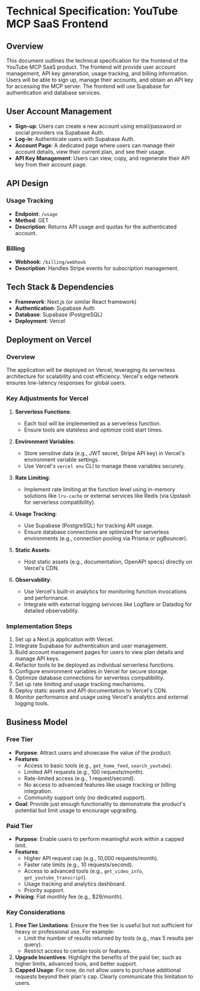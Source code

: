 # Technical Specification: YouTube MCP SaaS Frontend

## Overview
This document outlines the technical specification for the frontend of the YouTube MCP SaaS product. The frontend will provide user account management, API key generation, usage tracking, and billing information. Users will be able to sign up, manage their accounts, and obtain an API key for accessing the MCP server. The frontend will use Supabase for authentication and database services.

## User Account Management
- **Sign-up**: Users can create a new account using email/password or social providers via Supabase Auth.
- **Log-in**: Authenticate users with Supabase Auth.
- **Account Page**: A dedicated page where users can manage their account details, view their current plan, and see their usage.
- **API Key Management**: Users can view, copy, and regenerate their API key from their account page.

## API Design

### Usage Tracking
- **Endpoint**: `/usage`
- **Method**: GET
- **Description**: Returns API usage and quotas for the authenticated account.

### Billing
- **Webhook**: `/billing/webhook`
- **Description**: Handles Stripe events for subscription management.

## Tech Stack & Dependencies
- **Framework**: Next.js (or similar React framework)
- **Authentication**: Supabase Auth
- **Database**: Supabase (PostgreSQL)
- **Deployment**: Vercel

## Deployment on Vercel

### Overview
The application will be deployed on Vercel, leveraging its serverless architecture for scalability and cost efficiency. Vercel's edge network ensures low-latency responses for global users.

### Key Adjustments for Vercel
1. **Serverless Functions**:
   - Each tool will be implemented as a serverless function.
   - Ensure tools are stateless and optimize cold start times.

2. **Environment Variables**:
   - Store sensitive data (e.g., JWT secret, Stripe API key) in Vercel's environment variable settings.
   - Use Vercel's `vercel env` CLI to manage these variables securely.

3. **Rate Limiting**:
   - Implement rate limiting at the function level using in-memory solutions like `lru-cache` or external services like Redis (via Upstash for serverless compatibility).

4. **Usage Tracking**:
   - Use Supabase (PostgreSQL) for tracking API usage.
   - Ensure database connections are optimized for serverless environments (e.g., connection pooling via Prisma or pgBouncer).

5. **Static Assets**:
   - Host static assets (e.g., documentation, OpenAPI specs) directly on Vercel's CDN.

6. **Observability**:
   - Use Vercel's built-in analytics for monitoring function invocations and performance.
   - Integrate with external logging services like Logflare or Datadog for detailed observability.

### Implementation Steps
1. Set up a Next.js application with Vercel.
2. Integrate Supabase for authentication and user management.
3. Build account management pages for users to view plan details and manage API keys.
4. Refactor tools to be deployed as individual serverless functions.
5. Configure environment variables in Vercel for secure storage.
6. Optimize database connections for serverless compatibility.
7. Set up rate limiting and usage tracking mechanisms.
8. Deploy static assets and API documentation to Vercel's CDN.
9. Monitor performance and usage using Vercel's analytics and external logging tools.

## Business Model

### Free Tier
- **Purpose**: Attract users and showcase the value of the product.
- **Features**:
  - Access to basic tools (e.g., `get_home_feed`, `search_youtube`).
  - Limited API requests (e.g., 100 requests/month).
  - Rate-limited access (e.g., 1 request/second).
  - No access to advanced features like usage tracking or billing integration.
  - Community support only (no dedicated support).
- **Goal**: Provide just enough functionality to demonstrate the product's potential but limit usage to encourage upgrading.

### Paid Tier
- **Purpose**: Enable users to perform meaningful work within a capped limit.
- **Features**:
  - Higher API request cap (e.g., 10,000 requests/month).
  - Faster rate limits (e.g., 10 requests/second).
  - Access to advanced tools (e.g., `get_video_info`, `get_youtube_transcript`).
  - Usage tracking and analytics dashboard.
  - Priority support.
- **Pricing**: Flat monthly fee (e.g., $29/month).

### Key Considerations
1. **Free Tier Limitations**: Ensure the free tier is useful but not sufficient for heavy or professional use. For example:
   - Limit the number of results returned by tools (e.g., max 5 results per query).
   - Restrict access to certain tools or features.
2. **Upgrade Incentives**: Highlight the benefits of the paid tier, such as higher limits, advanced tools, and better support.
3. **Capped Usage**: For now, do not allow users to purchase additional requests beyond their plan's cap. Clearly communicate this limitation to users.
